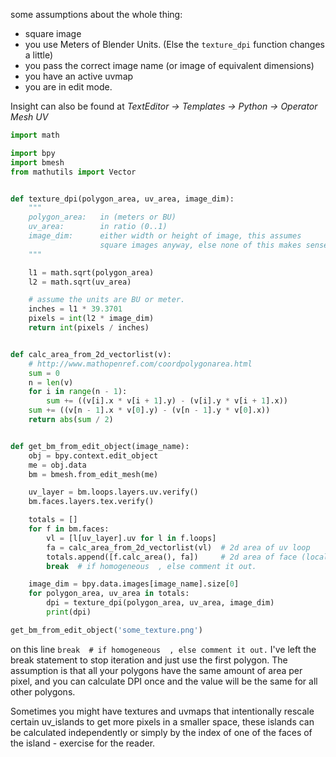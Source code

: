 some assumptions about the whole thing:

- square image
- you use Meters of Blender Units. (Else the `texture_dpi` function changes a little)
- you pass the correct image name (or image of equivalent dimensions)
- you have an active uvmap
- you are in edit mode.

Insight can also be found at _TextEditor -> Templates -> Python -> Operator Mesh UV_

```python
import math

import bpy
import bmesh
from mathutils import Vector


def texture_dpi(polygon_area, uv_area, image_dim):
    """
    polygon_area:   in (meters or BU)
    uv_area:        in ratio (0..1)
    image_dim:      either width or height of image, this assumes
                    square images anyway, else none of this makes sense
    """

    l1 = math.sqrt(polygon_area)
    l2 = math.sqrt(uv_area)

    # assume the units are BU or meter.
    inches = l1 * 39.3701
    pixels = int(l2 * image_dim)
    return int(pixels / inches)


def calc_area_from_2d_vectorlist(v):
    # http://www.mathopenref.com/coordpolygonarea.html
    sum = 0
    n = len(v)
    for i in range(n - 1):
        sum += ((v[i].x * v[i + 1].y) - (v[i].y * v[i + 1].x))
    sum += ((v[n - 1].x * v[0].y) - (v[n - 1].y * v[0].x))
    return abs(sum / 2)


def get_bm_from_edit_object(image_name):
    obj = bpy.context.edit_object
    me = obj.data
    bm = bmesh.from_edit_mesh(me)

    uv_layer = bm.loops.layers.uv.verify()
    bm.faces.layers.tex.verify()

    totals = []
    for f in bm.faces:
        vl = [l[uv_layer].uv for l in f.loops]
        fa = calc_area_from_2d_vectorlist(vl)  # 2d area of uv loop
        totals.append([f.calc_area(), fa])     # 2d area of face (local size)
        break  # if homogeneous  , else comment it out.

    image_dim = bpy.data.images[image_name].size[0]
    for polygon_area, uv_area in totals:
        dpi = texture_dpi(polygon_area, uv_area, image_dim)
        print(dpi)

get_bm_from_edit_object('some_texture.png')
```

on this line `break  # if homogeneous  , else comment it out.`  I've left the break statement to stop iteration and just use the first polygon. The assumption is that all your polygons have the same amount of area per pixel, and you can calculate DPI once and the value will be the same for all other polygons.

Sometimes you might have textures and uvmaps that intentionally rescale certain uv_islands to get more pixels in a smaller space, these islands can be calculated independently or simply by the index of one of the faces of the island - exercise for the reader.